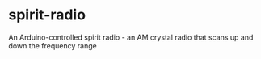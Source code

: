 # spirit-radio
An Arduino-controlled spirit radio - an AM crystal radio that scans up and down the frequency range
